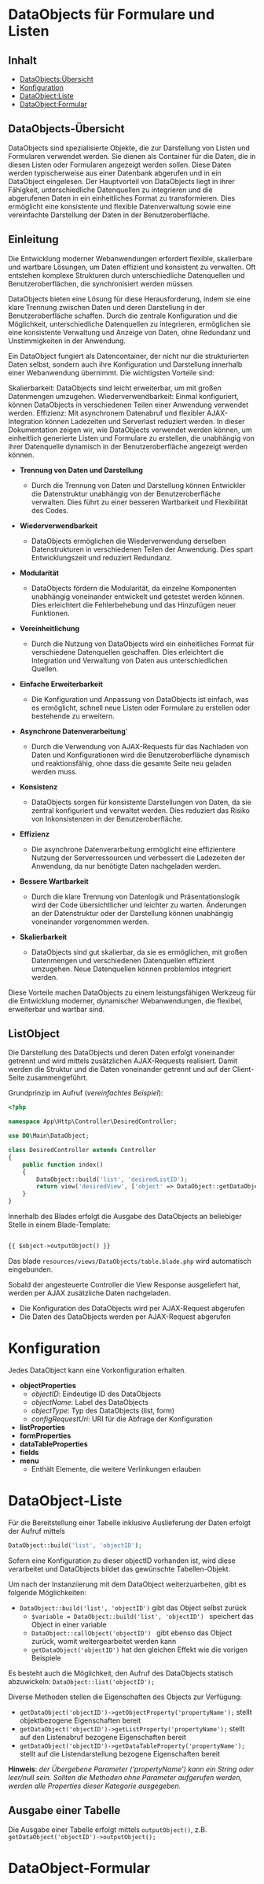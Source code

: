 # DataObjects für Formulare und Listen

## Inhalt

- [DataObjects:Übersicht](#DataObjects-Übersicht)
- [Konfiguration](#Konfiguration)
- [DataObject:Liste](#DataObject-Liste)
- [DataObject:Formular](#Dataobject-Formular)

## DataObjects-Übersicht

DataObjects sind spezialisierte Objekte, die zur Darstellung von Listen und Formularen verwendet werden. Sie dienen
als Container für die Daten, die in diesen Listen oder Formularen angezeigt werden sollen. Diese Daten werden
typischerweise aus einer Datenbank abgerufen und in ein DataObject eingelesen. Der Hauptvorteil von DataObjects
liegt in ihrer Fähigkeit, unterschiedliche Datenquellen zu integrieren und die abgerufenen Daten in ein einheitliches
Format zu transformieren. Dies ermöglicht eine konsistente und flexible Datenverwaltung sowie eine vereinfachte
Darstellung der Daten in der Benutzeroberfläche.

## Einleitung

Die Entwicklung moderner Webanwendungen erfordert flexible, skalierbare und wartbare Lösungen, um Daten effizient und
konsistent zu verwalten. Oft entstehen komplexe Strukturen durch unterschiedliche Datenquellen und Benutzeroberflächen,
die synchronisiert werden müssen.

DataObjects bieten eine Lösung für diese Herausforderung, indem sie eine klare Trennung zwischen Daten und deren
Darstellung in der Benutzeroberfläche schaffen. Durch die zentrale Konfiguration und die Möglichkeit, unterschiedliche
Datenquellen zu integrieren, ermöglichen sie eine konsistente Verwaltung und Anzeige von Daten, ohne Redundanz und
Unstimmigkeiten in der Anwendung.

Ein DataObject fungiert als Datencontainer, der nicht nur die strukturierten Daten selbst, sondern auch ihre
Konfiguration und Darstellung innerhalb einer Webanwendung übernimmt. Die wichtigsten Vorteile sind:

Skalierbarkeit: DataObjects sind leicht erweiterbar, um mit großen Datenmengen umzugehen.
Wiederverwendbarkeit: Einmal konfiguriert, können DataObjects in verschiedenen Teilen einer Anwendung verwendet werden.
Effizienz: Mit asynchronem Datenabruf und flexibler AJAX-Integration können Ladezeiten und Serverlast reduziert werden.
In dieser Dokumentation zeigen wir, wie DataObjects verwendet werden können, um einheitlich generierte Listen und
Formulare zu erstellen, die unabhängig von ihrer Datenquelle dynamisch in der Benutzeroberfläche angezeigt werden
können.

- **Trennung von Daten und Darstellung**
    - Durch die Trennung von Daten und Darstellung können Entwickler die Datenstruktur unabhängig von der
      Benutzeroberfläche verwalten. Dies führt zu einer besseren Wartbarkeit und Flexibilität des Codes.

- **Wiederverwendbarkeit**
    - DataObjects ermöglichen die Wiederverwendung derselben Datenstrukturen in verschiedenen Teilen der Anwendung. Dies
      spart Entwicklungszeit und reduziert Redundanz.

- **Modularität**
    - DataObjects fördern die Modularität, da einzelne Komponenten unabhängig voneinander entwickelt und getestet werden
      können. Dies erleichtert die Fehlerbehebung und das Hinzufügen neuer Funktionen.

- **Vereinheitlichung**
    - Durch die Nutzung von DataObjects wird ein einheitliches Format für verschiedene Datenquellen geschaffen. Dies
      erleichtert die Integration und Verwaltung von Daten aus unterschiedlichen Quellen.

- **Einfache Erweiterbarkeit**
    - Die Konfiguration und Anpassung von DataObjects ist einfach, was es ermöglicht, schnell neue Listen oder Formulare
      zu erstellen oder bestehende zu erweitern.

- **Asynchrone Datenverarbeitung**'
    - Durch die Verwendung von AJAX-Requests für das Nachladen von Daten und Konfigurationen wird die Benutzeroberfläche
      dynamisch und reaktionsfähig, ohne dass die gesamte Seite neu geladen werden muss.

- **Konsistenz**
    - DataObjects sorgen für konsistente Darstellungen von Daten, da sie zentral konfiguriert und verwaltet werden. Dies
      reduziert das Risiko von Inkonsistenzen in der Benutzeroberfläche.

- **Effizienz**
    - Die asynchrone Datenverarbeitung ermöglicht eine effizientere Nutzung der Serverressourcen und verbessert die
      Ladezeiten der Anwendung, da nur benötigte Daten nachgeladen werden.

- **Bessere Wartbarkeit**
    - Durch die klare Trennung von Datenlogik und Präsentationslogik wird der Code übersichtlicher und leichter zu
      warten. Änderungen an der Datenstruktur oder der Darstellung können unabhängig voneinander vorgenommen werden.

- **Skalierbarkeit**
    - DataObjects sind gut skalierbar, da sie es ermöglichen, mit großen Datenmengen und verschiedenen Datenquellen
      effizient umzugehen. Neue Datenquellen können problemlos integriert werden.

Diese Vorteile machen DataObjects zu einem leistungsfähigen Werkzeug für die Entwicklung moderner, dynamischer
Webanwendungen, die flexibel, erweiterbar und wartbar sind.

## ListObject

Die Darstellung des DataObjects und deren Daten erfolgt voneinander getrennt und wird mittels zusätzlichen
AJAX-Requests realisiert. Damit werden die Struktur und die Daten voneinander getrennt und auf der Client-Seite
zusammengeführt.

Grundprinzip im Aufruf (*vereinfachtes Beispiel*):

```php
<?php

namespace App\Http\Controller\DesiredController;

use DO\Main\DataObject;

class DesiredController extends Controller
{
    public function index()
    {
        DataObject::build('list', 'desiredListID');
        return view('desiredView', ['object' => DataObject::getDataObject('desiredListID')]);
    }
}
```

Innerhalb des Blades erfolgt die Ausgabe des DataObjects an beliebiger Stelle in einem Blade-Template:

```html

{{ $object->outputObject() }}

```

Das blade ```resources/views/DataObjects/table.blade.php``` wird automatisch eingebunden.

Sobald der angesteuerte Controller die View Response ausgeliefert hat, werden per AJAX zusätzliche Daten nachgeladen.

- Die Konfiguration des DataObjects wird per AJAX-Request abgerufen
- Die Daten des DataObjects werden per AJAX-Request abgerufen

# Konfiguration

Jedes DataObject kann eine Vorkonfiguration erhalten.

- **objectProperties**
    - *objectID*: Eindeutige ID des DataObjects
    - *objectName*: Label des DataObjects
    - *objectType*: Typ des DataObjects (list, form)
    - *configRequestUri*: URI für die Abfrage der Konfiguration
- **listProperties**
- **formProperties**
- **dataTableProperties**
- **fields**
- **menu**
    - Enthält Elemente, die weitere Verlinkungen erlauben

# DataObject-Liste

Für die Bereitstellung einer Tabelle inklusive Auslieferung der Daten erfolgt der Aufruf mittels

```php 
DataObject::build('list', 'objectID');
```

Sofern eine Konfiguration zu dieser objectID vorhanden ist, wird diese verarbeitet und DataObjects bildet das gewünschte
Tabellen-Objekt.

Um nach der Instanziierung mit dem DataObject weiterzuarbeiten, gibt es folgende Möglichkeiten:

- ```DataObject::build('list', 'objectID')``` gibt das Object selbst zurück
    - ```$variable = DataObject::build('list', 'objectID') ``` speichert das Object in einer variable
    - ```DataObject::callObject('objectID') ``` gibt ebenso das Object zurück, womit weitergearbeitet werden kann
    - ```getDataObject('objectID')``` hat den gleichen Effekt wie die vorigen Beispiele

Es besteht auch die Möglichkeit, den Aufruf des DataObjects statisch abzuwickeln:
```DataObject::list('objectID');```

Diverse Methoden stellen die Eigenschaften des Objects zur Verfügung:

- ```getDataObject('objectID')->getObjectProperty('propertyName');``` stellt objektbezogene Eigenschaften bereit
- ```getDataObject('objectID')->getListProperty('propertyName');``` stellt auf den Listenabruf bezogene Eigenschaften
  bereit
- ```getDataObject('objectID')->getDataTableProperty('propertyName');``` stellt auf die Listendarstellung bezogene
  Eigenschaften bereit

**Hinweis**: *der Übergebene Parameter ('propertyName') kann ein String oder leer/null sein. Sollten die Methoden ohne
Parameter aufgerufen werden, werden alle Properties dieser Kategorie ausgegeben.*

## Ausgabe einer Tabelle

Die Ausgabe einer Tabelle erfolgt mittels ```outputObject()```, z.B. ```getDataObject('objectID')->outputObject();```

# DataObject-Formular